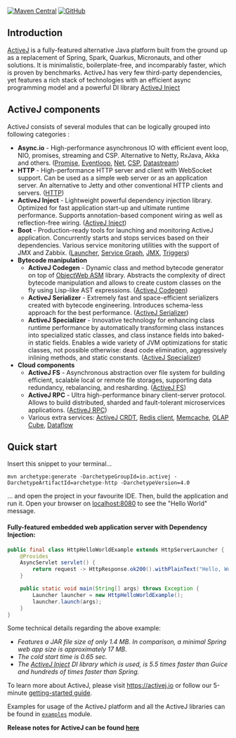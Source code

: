 [![Maven Central](https://img.shields.io/maven-central/v/io.activej/activej)](https://mvnrepository.com/artifact/io.activej)
[![GitHub](https://img.shields.io/github/license/activej/activej)](https://github.com/activej/activej/blob/master/LICENSE)

## Introduction

[ActiveJ](https://activej.io) is a fully-featured alternative Java platform built from the ground up as a replacement of
Spring, Spark, Quarkus, Micronauts, and other solutions. It is minimalistic, boilerplate-free, and incomparably faster,
which is proven by benchmarks. ActiveJ has very few third-party dependencies, yet features a rich stack of technologies
with an efficient async programming model and a powerful DI library [ActiveJ Inject](https://inject.activej.io)

## ActiveJ components

ActiveJ consists of several modules that can be logically grouped into following categories :

* **Async.io** - High-performance asynchronous IO with efficient event loop, NIO, promises,
  streaming and CSP. Alternative to Netty, RxJava, Akka and others. ([Promise](https://activej.io/promise),
  [Eventloop](https://activej.io/eventloop), [Net](https://activej.io/net),
  [CSP](https://activej.io/csp), [Datastream](https://activej.io/datastream))
* **HTTP** - High-performance HTTP server and client with WebSocket support. Can be used as a simple web server or as an
  application server. An alternative to Jetty and other conventional HTTP clients and
  servers. ([HTTP](https://activej.io/http))
* **ActiveJ Inject** - Lightweight powerful dependency injection library. Optimized for fast application start-up and
  ultimate runtime performance. Supports annotation-based component wiring as well as reflection-free
  wiring. ([ActiveJ Inject](https://inject.activej.io/))
* **Boot** - Production-ready tools for launching and monitoring ActiveJ application.
  Concurrently starts and stops services based on their dependencies. Various service monitoring
  utilities with the support of JMX and Zabbix. ([Launcher](https://activej.io/launcher), 
  [Service Graph](https://activej.io/service-graph), [JMX](https://github.com/activej/activej/tree/master/boot-jmx), 
  [Triggers](https://github.com/activej/activej/tree/master/boot-triggers))
* **Bytecode manipulation**
    * **ActiveJ Codegen** - Dynamic class and method bytecode generator on top of [ObjectWeb ASM](https://asm.ow2.io/)
      library. Abstracts the complexity of direct bytecode manipulation and allows to create custom classes on the
      fly using Lisp-like AST expressions. ([ActiveJ Codegen](https://codegen.activej.io/))
    * **ActiveJ Serializer** - Extremely fast and space-efficient serializers created with bytecode engineering.
      Introduces schema-less approach for the best performance. ([ActiveJ Serializer](https://serializer.activej.io/))
    * **ActiveJ Specializer** - Innovative technology for enhancing class runtime performance by automatically 
      transforming class instances into specialized static classes, and class
      instance fields into baked-in static fields. Enables a wide variety of JVM optimizations for
      static classes, not possible otherwise: dead code elimination, aggressively inlining
      methods, and static constants. ([ActiveJ Specializer](https://specializer.activej.io/))
* **Cloud components**
    * **ActiveJ FS** - Asynchronous abstraction over file system for building efficient, scalable local or remote 
      file storages, supporting data redundancy, rebalancing, and resharding.
      ([ActiveJ FS](https://fs.activej.io/))
    * **ActiveJ RPC** - Ultra high-performance binary client-server protocol. Allows to build distributed, 
      sharded and fault-tolerant microservices applications. ([ActiveJ RPC](https://rpc.activej.io/))
    * Various extra services:
      [ActiveJ CRDT](https://crdt.activej.io/),
      [Redis client](https://github.com/activej/activej/tree/master/extra/cloud-redis),
      [Memcache](https://github.com/activej/activej/tree/master/extra/cloud-memcache),
      [OLAP Cube](https://github.com/activej/activej/tree/master/extra/cloud-lsmt-cube),
      [Dataflow](https://github.com/activej/activej/tree/master/extra/cloud-dataflow)

## Quick start

Insert this snippet to your terminal...

```
mvn archetype:generate -DarchetypeGroupId=io.activej -DarchetypeArtifactId=archetype-http -DarchetypeVersion=4.0
```

... and open the project in your favourite IDE. Then, build the application and run it. Open your browser
on [localhost:8080](http://localhost:8080)
to see the "Hello World" message.

#### Fully-featured embedded web application server with Dependency Injection:

```java
public final class HttpHelloWorldExample extends HttpServerLauncher {
    @Provides
    AsyncServlet servlet() {
        return request -> HttpResponse.ok200().withPlainText("Hello, World!");
    }

    public static void main(String[] args) throws Exception {
        Launcher launcher = new HttpHelloWorldExample();
        launcher.launch(args);
    }
}
```

Some technical details regarding the above example:

- *Features a JAR file size of only 1.4 MB. In comparison, a minimal Spring web app size is approximately 17 MB*.
- *The cold start time is 0.65 sec.*
- *The [ActiveJ Inject](https://inject.activej.io) DI library which is used, is 5.5 times faster than Guice and hundreds
  of times faster than Spring.*

To learn more about ActiveJ, please visit https://activej.io or follow our
5-minute [getting-started guide](https://activej.io/tutorials/getting-started).

Examples for usage of the ActiveJ platform and all the ActiveJ libraries can be found
in [`examples`](https://github.com/activej/activej/tree/master/examples) module.

**Release notes for ActiveJ can be found [here](https://activej.io/blog/release-notes)**